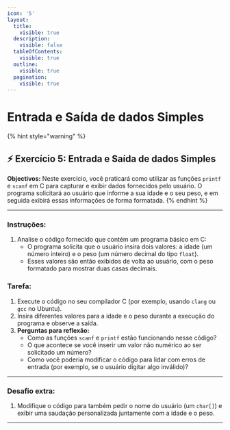 ```yaml
---
icon: '5'
layout:
  title:
    visible: true
  description:
    visible: false
  tableOfContents:
    visible: true
  outline:
    visible: true
  pagination:
    visible: true
---
```


# Entrada e Saída de dados Simples

{% hint style="warning" %}
## ⚡️ Exercício 5:  Entrada e Saída de dados Simples



**Objectivos:** Neste exercício, você praticará como utilizar as funções `printf` e `scanf` em C para capturar e exibir dados fornecidos pelo usuário. O programa solicitará ao usuário que informe a sua idade e o seu peso, e em seguida exibirá essas informações de forma formatada.
{% endhint %}



***



### **Instruções:**

1. Analise o código fornecido que contém um programa básico em C:
   * O programa solicita que o usuário insira dois valores: a idade (um número inteiro) e o peso (um número decimal do tipo `float`).
   * Esses valores são então exibidos de volta ao usuário, com o peso formatado para mostrar duas casas decimais.

### **Tarefa**:

1. Execute o código no seu compilador C (por exemplo, usando `clang` ou `gcc` no Ubuntu).
2. Insira diferentes valores para a idade e o peso durante a execução do programa e observe a saída.
3. **Perguntas para reflexão:**
   * Como as funções `scanf` e `printf` estão funcionando nesse código?
   * O que acontece se você inserir um valor não numérico ao ser solicitado um número?
   * Como você poderia modificar o código para lidar com erros de entrada (por exemplo, se o usuário digitar algo inválido)?

***

### **Desafio extra:**

1. Modifique o código para também pedir o nome do usuário (um `char[]`) e exibir uma saudação personalizada juntamente com a idade e o peso.



***

